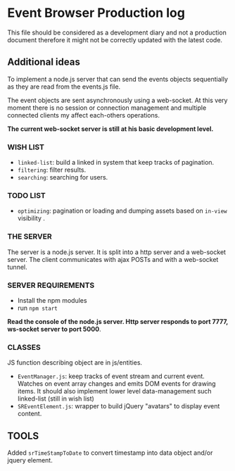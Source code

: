 # Event Browser Production log

This file should be considered as a development diary and not a production document therefore it might not be correctly updated with the latest code.

## Additional ideas

To implement a node.js server that can send the events objects sequentially as they are read from the events.js file.

The event objects are sent asynchronously using a web-socket. At this very moment there is no session or connection management and multiple connected clients my affect each-others operations.

**The current web-socket server is still at his basic development level.**



### WISH LIST

* `linked-list`: build a linked in system that keep tracks of pagination.
* `filtering`: filter results.
* `searching`: searching for users.


### TODO LIST

* `optimizing`: pagination or loading and dumping assets based on `in-view` visibility .

### THE SERVER

The server is a node.js server. It is split into a http server and a web-socket server. The client communicates with ajax POSTs and with a web-socket tunnel.

### SERVER REQUIREMENTS

* Install the npm modules
* run `npm start`

**Read the console of the node.js server. Http server responds to port 7777, ws-socket server to port 5000**.

### CLASSES 
JS function describing object are in js/entities.

* `EventManager.js`:  keep tracks of event stream and current event. Watches on event array changes and emits DOM events for drawing items. It should also implement lower level data-management such linked-list (still in wish list)
* `SREventElement.js`: wrapper to build jQuery "avatars" to display event content.

## TOOLS
Added `srTimeStampToDate` to convert timestamp into data object and/or jquery element.

